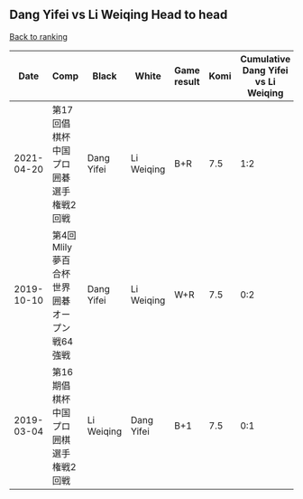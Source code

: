 ## Dang Yifei vs Li Weiqing Head to head

[Back to ranking](../../index.md)




| **Date** | **Comp** | **Black** | **White** | **Game result** | **Komi** | **Cumulative Dang Yifei vs Li Weiqing** | **Dang Yifei streak** | **Li Weiqing streak** | 
| --- | --- | --- | --- | --- | --- | --- | --- | --- |
| 2021-04-20 | 第17回倡棋杯中国プロ囲碁選手権戦2回戦 | Dang Yifei | Li Weiqing | B+R | 7.5 | 1:2 | 1 | 0 | 
| 2019-10-10 | 第4回Mlily夢百合杯世界囲碁オープン戦64強戦 | Dang Yifei | Li Weiqing | W+R | 7.5 | 0:2 | 0 | 2 | 
| 2019-03-04 | 第16期倡棋杯中国プロ囲棋選手権戦2回戦 | Li Weiqing | Dang Yifei | B+1 | 7.5 | 0:1 | 0 | 1 |





